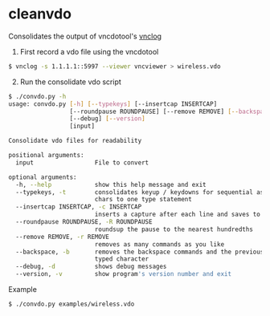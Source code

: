 # cleanvdo
Consolidates the output of vncdotool's [vnclog](https://help.github.com/articles/markdown-basics/)

1. First record a vdo file using the vncdotool

```bash
$ vnclog -s 1.1.1.1::5997 --viewer vncviewer > wireless.vdo
```

2. Run the consolidate vdo script

```bash
$ ./convdo.py -h
usage: convdo.py [-h] [--typekeys] [--insertcap INSERTCAP]
                 [--roundpause ROUNDPAUSE] [--remove REMOVE] [--backspace]
                 [--debug] [--version]
                 [input]

Consolidate vdo files for readability

positional arguments:
  input                 File to convert

optional arguments:
  -h, --help            show this help message and exit
  --typekeys, -t        consolidates keyup / keydowns for sequential ascii
                        chars to one type statement
  --insertcap INSERTCAP, -c INSERTCAP
                        inserts a capture after each line and saves to dir
  --roundpause ROUNDPAUSE, -R ROUNDPAUSE
                        roundsup the pause to the nearest hundredths
  --remove REMOVE, -r REMOVE
                        removes as many commands as you like
  --backspace, -b       removes the backspace commands and the previously
                        typed character
  --debug, -d           shows debug messages
  --version, -v         show program's version number and exit
```

Example

```bash
$ ./convdo.py examples/wireless.vdo
```
